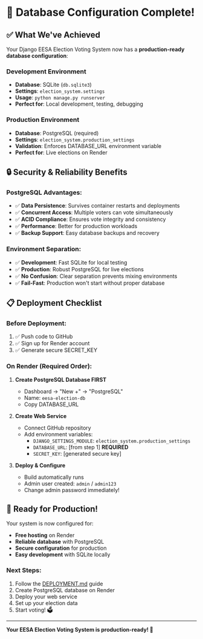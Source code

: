 # 🎉 Database Configuration Complete!

## ✅ What We've Achieved

Your Django EESA Election Voting System now has a **production-ready database configuration**:

### **Development Environment**

- **Database**: SQLite (`db.sqlite3`)
- **Settings**: `election_system.settings`
- **Usage**: `python manage.py runserver`
- **Perfect for**: Local development, testing, debugging

### **Production Environment**

- **Database**: PostgreSQL (required)
- **Settings**: `election_system.production_settings`
- **Validation**: Enforces DATABASE_URL environment variable
- **Perfect for**: Live elections on Render

## 🔒 Security & Reliability Benefits

### **PostgreSQL Advantages:**

- ✅ **Data Persistence**: Survives container restarts and deployments
- ✅ **Concurrent Access**: Multiple voters can vote simultaneously
- ✅ **ACID Compliance**: Ensures vote integrity and consistency
- ✅ **Performance**: Better for production workloads
- ✅ **Backup Support**: Easy database backups and recovery

### **Environment Separation:**

- ✅ **Development**: Fast SQLite for local testing
- ✅ **Production**: Robust PostgreSQL for live elections
- ✅ **No Confusion**: Clear separation prevents mixing environments
- ✅ **Fail-Fast**: Production won't start without proper database

## 📋 Deployment Checklist

### **Before Deployment:**

1. ✅ Push code to GitHub
2. ✅ Sign up for Render account
3. ✅ Generate secure SECRET_KEY

### **On Render (Required Order):**

1. **Create PostgreSQL Database FIRST**

   - Dashboard → "New +" → "PostgreSQL"
   - Name: `eesa-election-db`
   - Copy DATABASE_URL

2. **Create Web Service**

   - Connect GitHub repository
   - Add environment variables:
     - `DJANGO_SETTINGS_MODULE`: `election_system.production_settings`
     - `DATABASE_URL`: [from step 1] **REQUIRED**
     - `SECRET_KEY`: [generated secure key]

3. **Deploy & Configure**
   - Build automatically runs
   - Admin user created: `admin` / `admin123`
   - Change admin password immediately!

## 🚀 Ready for Production!

Your system is now configured for:

- **Free hosting** on Render
- **Reliable database** with PostgreSQL
- **Secure configuration** for production
- **Easy development** with SQLite locally

### **Next Steps:**

1. Follow the [DEPLOYMENT.md](DEPLOYMENT.md) guide
2. Create PostgreSQL database on Render
3. Deploy your web service
4. Set up your election data
5. Start voting! 🗳️

---

**Your EESA Election Voting System is production-ready! 🎯**
